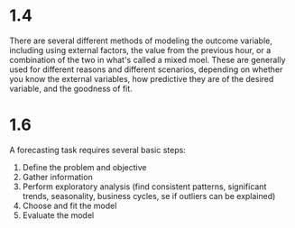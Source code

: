 # 1.4  

There are several different methods of modeling the outcome variable, including using external factors, the value from the previous hour, or a combination of the two in what's called a mixed moel. These are generally used for different reasons and different scenarios, depending on whether you know the external variables, how predictive they are of the desired variable, and the goodness of fit. 

# 1.6  

A forecasting task requires several basic steps:  

1. Define the problem and objective
2. Gather information
3. Perform exploratory analysis (find consistent patterns, significant trends, seasonality, business cycles, se if outliers can be explained)
4. Choose and fit the model
5. Evaluate the model
